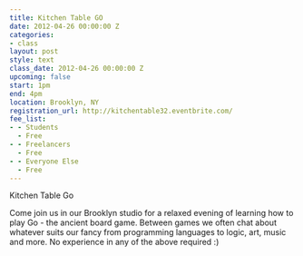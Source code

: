 ```yaml
---
title: Kitchen Table GO
date: 2012-04-26 00:00:00 Z
categories:
- class
layout: post
style: text
class_date: 2012-04-26 00:00:00 Z
upcoming: false
start: 1pm
end: 4pm
location: Brooklyn, NY
registration_url: http://kitchentable32.eventbrite.com/
fee_list:
- - Students
  - Free
- - Freelancers
  - Free
- - Everyone Else
  - Free
---
```


Kitchen Table Go

Come join us in our Brooklyn studio for a relaxed evening of learning how to play Go - the ancient board game. Between games we often chat about whatever suits our fancy from programming languages to logic, art, music and more. No experience in any of the above required :)
